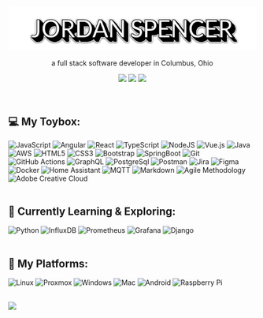 <div id="header" align="center">
  <img src="https://github.com/jsspen/jsspen/blob/main/banner-name.png">
    <p>a full stack software developer in Columbus, Ohio</p>
  <div id="links">
    <a href="https://linkedin.com/in/jordanspencercbus"><img src="https://custom-icon-badges.demolab.com/badge/linkedin-1E77B5?logoSource=feather&style=for-the-badge&logo=linkedin&logoColor=white"/></a>
    <a href="mailto:Jordan.S.Spencer@gmail.com"><img src="https://custom-icon-badges.demolab.com/badge/Email-D14836?style=for-the-badge&logo=mail&logoColor=white"></a>
    <a href="https://jordan-spencer.com"><img src="https://custom-icon-badges.demolab.com/badge/My%20Portfolio-8A2BE2?style=for-the-badge&logo=briefcase&logoColor=white"/></a>
  </div>
</div>
<br><br>

## 💻 My Toybox:
![JavaScript](https://img.shields.io/badge/Javascript-F7DF1E?style=for-the-badge&logo=javascript&logoColor=000)
![Angular](https://img.shields.io/badge/Angular-DD0031?style=for-the-badge&logo=angular&logoColor=white)
![React](https://img.shields.io/badge/react-%2320232a.svg?style=for-the-badge&logo=react&logoColor=%2361DAFB)
![TypeScript](https://img.shields.io/badge/typescript-3178C6.svg?style=for-the-badge&logo=typescript&logoColor=white)
![NodeJS](https://img.shields.io/badge/node.js-6DA55F?style=for-the-badge&logo=node.js&logoColor=white)
![Vue.js](https://img.shields.io/badge/vue.js-%2335495e.svg?style=for-the-badge&logo=vuedotjs&logoColor=%234FC08D)
![Java](https://img.shields.io/badge/java-%23ED8B00.svg?style=for-the-badge&logo=openjdk&logoColor=white)
![AWS](https://img.shields.io/badge/AWS-232F3E.svg?style=for-the-badge&logo=amazonwebservices&logoColor=white)
![HTML5](https://img.shields.io/badge/html5-%23E34F26.svg?style=for-the-badge&logo=html5&logoColor=white)
![CSS3](https://img.shields.io/badge/css3-%231572B6.svg?style=for-the-badge&logo=css3&logoColor=white)
![Bootstrap](https://img.shields.io/badge/bootstrap-%238511FA.svg?style=for-the-badge&logo=bootstrap&logoColor=white)
![SpringBoot](https://img.shields.io/badge/Spring_Boot-F2F4F9?style=for-the-badge&logo=spring-boot)
![Git](https://img.shields.io/badge/GIT-E44C30?style=for-the-badge&logo=git&logoColor=white)
![GitHub Actions](https://img.shields.io/badge/GitHub_Actions-2088FF?style=for-the-badge&logo=github-actions&logoColor=white)
![GraphQL](https://img.shields.io/badge/-GraphQL-E10098?style=for-the-badge&logo=graphql&logoColor=white)
![PostgreSql](https://img.shields.io/badge/PostgreSQL-316192?style=for-the-badge&logo=postgresql&logoColor=white)
![Postman](https://img.shields.io/badge/Postman-FF6C37?style=for-the-badge&logo=Postman&logoColor=white)
![Jira](https://img.shields.io/badge/jira-%230A0FFF.svg?style=for-the-badge&logo=jira&logoColor=white)
![Figma](https://img.shields.io/badge/figma-%23F24E1E.svg?style=for-the-badge&logo=figma&logoColor=white)
![Docker](https://img.shields.io/badge/docker-2496ED?style=for-the-badge&logo=docker&logoColor=white)
![Home Assistant](https://img.shields.io/badge/home%20assistant-%2341BDF5.svg?style=for-the-badge&logo=home-assistant&logoColor=white)
![MQTT](https://img.shields.io/badge/MQTT-660066.svg?style=for-the-badge&logo=MQTT&logoColor=white)
![Markdown](https://img.shields.io/badge/markdown-B26D6D.svg?style=for-the-badge&logo=markdown&logoColor=white)
![Agile Methodology](https://img.shields.io/badge/Agile%20Methodology-ffaa00?style=for-the-badge)
![Adobe Creative Cloud](https://img.shields.io/badge/Adobe%20Creative%20Cloud-DA1F26.svg?style=for-the-badge&logo=Adobe%20Creative%20Cloud&logoColor=white)
<br><br>
## 📖 Currently Learning & Exploring:
![Python](https://img.shields.io/badge/python-3670A0?style=for-the-badge&logo=python&logoColor=ffdd54)
![InfluxDB](https://img.shields.io/badge/influxdb-22ADF6?style=for-the-badge&logo=influxdb&logoColor=white)
![Prometheus](https://img.shields.io/badge/Prometheus-E6522C?style=for-the-badge&logo=Prometheus&logoColor=white)
![Grafana](https://img.shields.io/badge/grafana-F46800?style=for-the-badge&logo=grafana&logoColor=white)
![Django](https://img.shields.io/badge/Django-092E20?style=for-the-badge&logo=django&logoColor=white)
<br><br>
## 💽 My Platforms:
![Linux](https://img.shields.io/badge/Linux-FCC624?style=for-the-badge&logo=linux&logoColor=black)
![Proxmox](https://img.shields.io/badge/Proxmox-E57000?style=for-the-badge&logo=proxmox&logoColor=white) 
![Windows](https://img.shields.io/badge/Windows-0078D6?logo=data:image/webp;base64,UklGRoAAAABXRUJQVlA4THQAAAAvAAKAEB8w//M//wKBZLTMVg90gME2sp04iB7c190ETbgVUlSf49uZBCEvov8CgiIrXChqWQq/spom52XZ/ndcpkX8h//wH/7Df/gP//W7rJtlw9+4mSaBS2rAkTXgyvEf/sN/+A//4T/81+9S1LL0l9U0AQ==&style=for-the-badge)
![Mac](https://img.shields.io/badge/mac%20os-3D3D3D?style=for-the-badge&logo=apple&logoColor=white)
![Android](https://img.shields.io/badge/Android-3DDC84?style=for-the-badge&logo=android&logoColor=white)
![Raspberry Pi](https://img.shields.io/badge/Raspberry%20Pi-C51A4A?style=for-the-badge&logo=Raspberry-Pi)
<br><br>
<div id="footer">
  <div id="stats" max-width=100%>
    <img src="https://github-readme-stats.vercel.app/api/top-langs/?username=jsspen&hide_progress=true" height=150px>
  </div>
</div>
